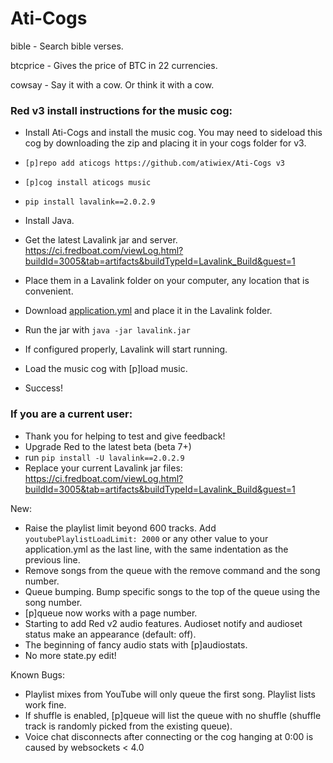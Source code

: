 # Ati-Cogs

bible - Search bible verses.

btcprice - Gives the price of BTC in 22 currencies.

cowsay - Say it with a cow. Or think it with a cow.



### Red v3 install instructions for the music cog:

- Install Ati-Cogs and install the music cog. You may need to sideload this cog by downloading the zip and placing it in your cogs folder for v3.

- `[p]repo add aticogs https://github.com/atiwiex/Ati-Cogs v3`
- `[p]cog install aticogs music`

- `pip install lavalink==2.0.2.9`

- Install Java.
- Get the latest Lavalink jar and server. https://ci.fredboat.com/viewLog.html?buildId=3005&tab=artifacts&buildTypeId=Lavalink_Build&guest=1
- Place them in a Lavalink folder on your computer, any location that is convenient.
- Download [application.yml](https://tinyurl.com/yddqwr6z) and place it in the Lavalink folder.
- Run the jar with `java -jar lavalink.jar`
- If configured properly, Lavalink will start running.

- Load the music cog with [p]load music.
- Success!


### If you are a current user:

- Thank you for helping to test and give feedback!
- Upgrade Red to the latest beta (beta 7+)
- run `pip install -U lavalink==2.0.2.9`
- Replace your current Lavalink jar files: https://ci.fredboat.com/viewLog.html?buildId=3005&tab=artifacts&buildTypeId=Lavalink_Build&guest=1


New: 

- Raise the playlist limit beyond 600 tracks. Add `youtubePlaylistLoadLimit: 2000` or any other value to your application.yml as the last line, with the same indentation as the previous line.
- Remove songs from the queue with the remove command and the song number.
- Queue bumping. Bump specific songs to the top of the queue using the song number.
- [p]queue now works with a page number.
- Starting to add Red v2 audio features. Audioset notify and audioset status make an appearance (default: off).
- The beginning of fancy audio stats with [p]audiostats.
- No more state.py edit!


Known Bugs:

- Playlist mixes from YouTube will only queue the first song. Playlist lists work fine.
- If shuffle is enabled, [p]queue will list the queue with no shuffle (shuffle track is randomly picked from the existing queue).
- Voice chat disconnects after connecting or the cog hanging at 0:00 is caused by websockets < 4.0
